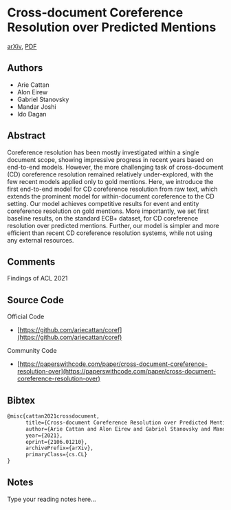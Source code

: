 
# Cross-document Coreference Resolution over Predicted Mentions

[arXiv](https://arxiv.org/abs/2106.01210), [PDF](https://arxiv.org/pdf/2106.01210.pdf)

## Authors

- Arie Cattan
- Alon Eirew
- Gabriel Stanovsky
- Mandar Joshi
- Ido Dagan

## Abstract

Coreference resolution has been mostly investigated within a single document scope, showing impressive progress in recent years based on end-to-end models. However, the more challenging task of cross-document (CD) coreference resolution remained relatively under-explored, with the few recent models applied only to gold mentions. Here, we introduce the first end-to-end model for CD coreference resolution from raw text, which extends the prominent model for within-document coreference to the CD setting. Our model achieves competitive results for event and entity coreference resolution on gold mentions. More importantly, we set first baseline results, on the standard ECB+ dataset, for CD coreference resolution over predicted mentions. Further, our model is simpler and more efficient than recent CD coreference resolution systems, while not using any external resources.

## Comments

Findings of ACL 2021

## Source Code

Official Code

- [https://github.com/ariecattan/coref](https://github.com/ariecattan/coref)

Community Code

- [https://paperswithcode.com/paper/cross-document-coreference-resolution-over](https://paperswithcode.com/paper/cross-document-coreference-resolution-over)

## Bibtex

```tex
@misc{cattan2021crossdocument,
      title={Cross-document Coreference Resolution over Predicted Mentions}, 
      author={Arie Cattan and Alon Eirew and Gabriel Stanovsky and Mandar Joshi and Ido Dagan},
      year={2021},
      eprint={2106.01210},
      archivePrefix={arXiv},
      primaryClass={cs.CL}
}
```

## Notes

Type your reading notes here...

